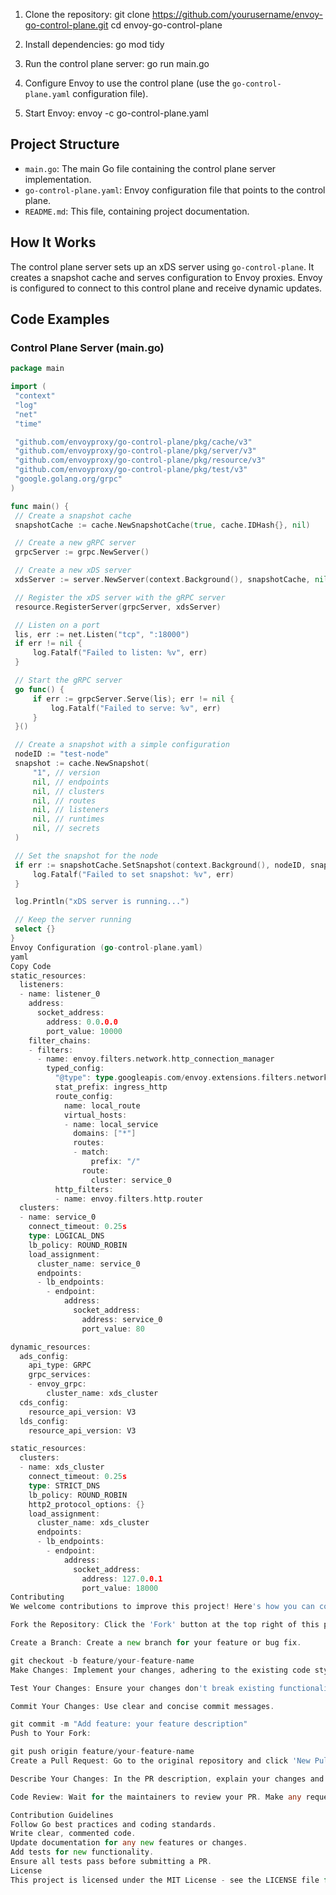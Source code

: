 1. Clone the repository:
git clone https://github.com/yourusername/envoy-go-control-plane.git
cd envoy-go-control-plane


2. Install dependencies:
go mod tidy


3. Run the control plane server:
go run main.go


4. Configure Envoy to use the control plane (use the `go-control-plane.yaml` configuration file).

5. Start Envoy:
envoy -c go-control-plane.yaml


## Project Structure

- `main.go`: The main Go file containing the control plane server implementation.
- `go-control-plane.yaml`: Envoy configuration file that points to the control plane.
- `README.md`: This file, containing project documentation.

## How It Works

The control plane server sets up an xDS server using `go-control-plane`. It creates a snapshot cache and serves configuration to Envoy proxies. Envoy is configured to connect to this control plane and receive dynamic updates.

## Code Examples

### Control Plane Server (main.go)

```go
package main

import (
 "context"
 "log"
 "net"
 "time"

 "github.com/envoyproxy/go-control-plane/pkg/cache/v3"
 "github.com/envoyproxy/go-control-plane/pkg/server/v3"
 "github.com/envoyproxy/go-control-plane/pkg/resource/v3"
 "github.com/envoyproxy/go-control-plane/pkg/test/v3"
 "google.golang.org/grpc"
)

func main() {
 // Create a snapshot cache
 snapshotCache := cache.NewSnapshotCache(true, cache.IDHash{}, nil)

 // Create a new gRPC server
 grpcServer := grpc.NewServer()

 // Create a new xDS server
 xdsServer := server.NewServer(context.Background(), snapshotCache, nil)

 // Register the xDS server with the gRPC server
 resource.RegisterServer(grpcServer, xdsServer)

 // Listen on a port
 lis, err := net.Listen("tcp", ":18000")
 if err != nil {
     log.Fatalf("Failed to listen: %v", err)
 }

 // Start the gRPC server
 go func() {
     if err := grpcServer.Serve(lis); err != nil {
         log.Fatalf("Failed to serve: %v", err)
     }
 }()

 // Create a snapshot with a simple configuration
 nodeID := "test-node"
 snapshot := cache.NewSnapshot(
     "1", // version
     nil, // endpoints
     nil, // clusters
     nil, // routes
     nil, // listeners
     nil, // runtimes
     nil, // secrets
 )

 // Set the snapshot for the node
 if err := snapshotCache.SetSnapshot(context.Background(), nodeID, snapshot); err != nil {
     log.Fatalf("Failed to set snapshot: %v", err)
 }

 log.Println("xDS server is running...")

 // Keep the server running
 select {}
}
Envoy Configuration (go-control-plane.yaml)
yaml
Copy Code
static_resources:
  listeners:
  - name: listener_0
    address:
      socket_address:
        address: 0.0.0.0
        port_value: 10000
    filter_chains:
    - filters:
      - name: envoy.filters.network.http_connection_manager
        typed_config:
          "@type": type.googleapis.com/envoy.extensions.filters.network.http_connection_manager.v3.HttpConnectionManager
          stat_prefix: ingress_http
          route_config:
            name: local_route
            virtual_hosts:
            - name: local_service
              domains: ["*"]
              routes:
              - match:
                  prefix: "/"
                route:
                  cluster: service_0
          http_filters:
          - name: envoy.filters.http.router
  clusters:
  - name: service_0
    connect_timeout: 0.25s
    type: LOGICAL_DNS
    lb_policy: ROUND_ROBIN
    load_assignment:
      cluster_name: service_0
      endpoints:
      - lb_endpoints:
        - endpoint:
            address:
              socket_address:
                address: service_0
                port_value: 80

dynamic_resources:
  ads_config:
    api_type: GRPC
    grpc_services:
    - envoy_grpc:
        cluster_name: xds_cluster
  cds_config:
    resource_api_version: V3
  lds_config:
    resource_api_version: V3

static_resources:
  clusters:
  - name: xds_cluster
    connect_timeout: 0.25s
    type: STRICT_DNS
    lb_policy: ROUND_ROBIN
    http2_protocol_options: {}
    load_assignment:
      cluster_name: xds_cluster
      endpoints:
      - lb_endpoints:
        - endpoint:
            address:
              socket_address:
                address: 127.0.0.1
                port_value: 18000
Contributing
We welcome contributions to improve this project! Here's how you can contribute:

Fork the Repository: Click the 'Fork' button at the top right of this page and clone your fork.

Create a Branch: Create a new branch for your feature or bug fix.

git checkout -b feature/your-feature-name
Make Changes: Implement your changes, adhering to the existing code style.

Test Your Changes: Ensure your changes don't break existing functionality.

Commit Your Changes: Use clear and concise commit messages.

git commit -m "Add feature: your feature description"
Push to Your Fork:

git push origin feature/your-feature-name
Create a Pull Request: Go to the original repository and click 'New Pull Request'. Select your fork and the branch you created.

Describe Your Changes: In the PR description, explain your changes and their purpose.

Code Review: Wait for the maintainers to review your PR. Make any requested changes.

Contribution Guidelines
Follow Go best practices and coding standards.
Write clear, commented code.
Update documentation for any new features or changes.
Add tests for new functionality.
Ensure all tests pass before submitting a PR.
License
This project is licensed under the MIT License - see the LICENSE file for details.



